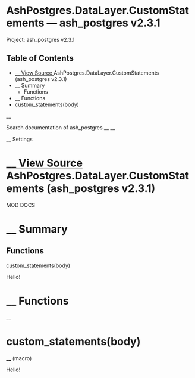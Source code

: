 # AshPostgres.DataLayer.CustomStatements — ash_postgres v2.3.1

Project: ash_postgres v2.3.1

## Table of Contents

- [ __ View Source ](external_link) AshPostgres.DataLayer.CustomStatements (ash_postgres v2.3.1)
- __ Summary
  - Functions
- __ Functions
- custom_statements(body)

__

Search documentation of ash_postgres __ __

__ Settings

#  [ __ View Source ](external_link) AshPostgres.DataLayer.CustomStatements (ash_postgres v2.3.1)

MOD DOCS

#  __ Summary

##  Functions

custom_statements(body)

Hello!

#  __ Functions

__

# custom_statements(body)

[ __](external_link) (macro)

Hello!
